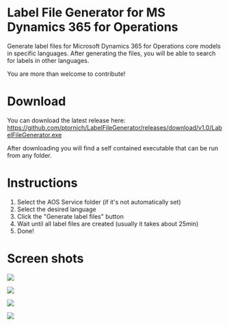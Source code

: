 # Label File Generator for MS Dynamics 365 for Operations
Generate label files for Microsoft Dynamics 365 for Operations core models in specific languages. After generating the files, you will be able to search for labels in other languages.

You are more than welcome to contribute!

# Download
You can download the latest release here: https://github.com/ptornich/LabelFileGenerator/releases/download/v1.0/LabelFileGenerator.exe

After downloading you will find a self contained executable that can be run from any folder.

# Instructions
1) Select the AOS Service folder (if it's not automatically set)
2) Select the desired language
3) Click the "Generate label files" button
4) Wait until all label files are created (usually it takes about 25min)
5) Done!

# Screen shots

![](https://github.com/ptornich/LabelFileGenerator/blob/master/Screenshots/screenshot_01.png)

![](https://github.com/ptornich/LabelFileGenerator/blob/master/Screenshots/screenshot_02.png)

![](https://github.com/ptornich/LabelFileGenerator/blob/master/Screenshots/screenshot_03.png)

![](https://github.com/ptornich/LabelFileGenerator/blob/master/Screenshots/screenshot_04.png)
